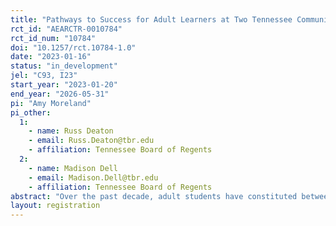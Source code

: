 ```yaml
---
title: "Pathways to Success for Adult Learners at Two Tennessee Community Colleges: Evidence from a Field Experiment"
rct_id: "AEARCTR-0010784"
rct_id_num: "10784"
doi: "10.1257/rct.10784-1.0"
date: "2023-01-16"
status: "in_development"
jel: "C93, I23"
start_year: "2023-01-20"
end_year: "2026-05-31"
pi: "Amy Moreland"
pi_other:
  1:
    - name: Russ Deaton
    - email: Russ.Deaton@tbr.edu
    - affiliation: Tennessee Board of Regents
  2:
    - name: Madison Dell
    - email: Madison.Dell@tbr.edu
    - affiliation: Tennessee Board of Regents
abstract: "Over the past decade, adult students have constituted between 24% and 36% of fall enrollment in the Tennessee community college system. However, many of these students have struggled to persist and complete a credential. Three-year graduation rates for adult students have held steady at approximately 23% for the last four years. Adults who complete a credential stand to realize significant benefits to their employment prospects and earnings, but too few adults persist to completion to experience these benefits. To address the challenges adult students face on their path to a college credential, we will partner with two colleges (Jackson State Community College and Northeast State Community College) to redesign the experience of adults in their first year of college, including students who are new to college and students who are returning to college after time away. The intervention includes two components: redesigned general education courses and success coaches who are embedded within those courses. We will offer stipends to five faculty members per year at each partner college to incorporate adult-friendly teaching strategies into the general education courses they teach. Half of the eligible adult students who enroll in these redesigned courses will be randomly assigned to coaching. Coaches will have a caseload of no more than 150 students, which is substantially lower than the average caseload of 569 students per relational advisor at Tennessee community colleges. Coaches will meet with students two times in each semester (either in person or virtually) and will reach out at least weekly via text message and email, with the goals of connecting students with campus resources, helping them identify majors and careers that are most relevant to their goals, and supporting their academic progress. For students enrolled in the redesigned courses, coaches will work closely with instructors to monitor the progress of their assigned students and proactively intervene as students encounter difficulties. Because we will estimate the impact of each component of the intervention separately as well as the two components together, the experiment will have three treatment arms: (1) coaching only; (2) course redesign only; and (3) coaching and course redesign. Students are eligible to participate in the intervention if they meet the following criteria: enrolled as a degree- or certificate-seeking student at Jackson State or Northeast State; graduated from high school more than five years ago; either in their first-ever semester of college or in their first semester back in college after a break of at least one semester (excluding summer); and not part of any special populations that will be excluded from the sample (i.e., students who have access to enhanced advising through another program on campus and students in prison education programs). We will provide coaching for five cohorts (i.e., students beginning in each of the fall and spring semesters between spring 2023 and spring 2025), and students will receive coaching for a full academic year. Spring 2023 will serve as a pilot of the intervention, and data from this semester will not be included in the experimental evaluation. For each cohort, we will randomize students into the treatment and control conditions after stratifying by college (i.e., site), student type (i.e., first-time or returning student), and enrollment in a redesigned course section. Randomization occurs at the individual level. Across the two years, we will assign up to 600 students to the two coaches at Jackson State and up to 900 students to the three coaches at Northeast State to maintain a caseload of no more than 150 students per coach in a year. Based on enrollment data from the most recent academic year and expected adult enrollment in the redesigned courses, we estimate that there will be approximately 650 students in the treatment arms and 416 students in the control group at Jackson State. We expect that there will be approximately 950 students in the treatment arms and 768 students in the control group at Northeast State. Our primary outcomes of interest are course success rates, semester-to-semester persistence, year-to-year persistence, and two-year completion rates. We will treat all other outcomes and subgroup analyses as exploratory."
layout: registration
---
```


